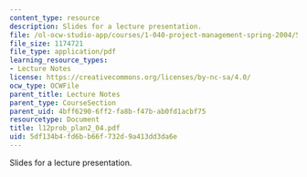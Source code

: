 ```yaml
---
content_type: resource
description: Slides for a lecture presentation.
file: /ol-ocw-studio-app/courses/1-040-project-management-spring-2004/5df134b4fd6bb66f732d9a413dd3da6e_l12prob_plan2_04.pdf
file_size: 1174721
file_type: application/pdf
learning_resource_types:
- Lecture Notes
license: https://creativecommons.org/licenses/by-nc-sa/4.0/
ocw_type: OCWFile
parent_title: Lecture Notes
parent_type: CourseSection
parent_uid: 4bff6290-6ff2-fa8b-f47b-ab0fd1acbf75
resourcetype: Document
title: l12prob_plan2_04.pdf
uid: 5df134b4-fd6b-b66f-732d-9a413dd3da6e
---
```

Slides for a lecture presentation.